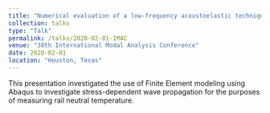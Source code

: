 ```yaml
---
title: "Numerical evaluation of a low-frequency acoustoelastic technique for longitudinal rail stress measurement"
collection: talks
type: "Talk"
permalink: /talks/2020-02-01-IMAC
venue: "38th International Modal Analysis Conference"
date: 2020-02-01
location: "Houston, Texas"
---
```


This presentation investigated the use of Finite Element modeling using Abaqus to investigate stress-dependent wave propagation for the purposes of measuring rail neutral temperature.
